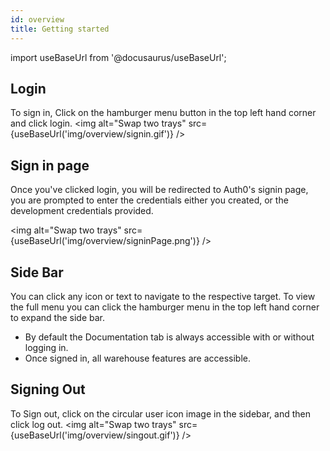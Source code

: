 ```yaml
---
id: overview
title: Getting started
---
```

import useBaseUrl from '@docusaurus/useBaseUrl';

## Login

To sign in, Click on the hamburger menu button in the top left hand corner and click login.
<img alt="Swap two trays" src={useBaseUrl('img/overview/signin.gif')} />  


## Sign in page

Once you've clicked login, you will be redirected to Auth0's signin page, you are prompted to enter the credentials either you created, or the development credentials provided.

<img alt="Swap two trays" src={useBaseUrl('img/overview/signinPage.png')} />  


## Side Bar

You can click any icon or text to navigate to the respective target. To view the full menu you can click the hamburger menu in the top left hand corner to expand the side bar.
* By default the Documentation tab is always accessible with or without logging in.
* Once signed in, all warehouse features are accessible.

## Signing Out

To Sign out, click on the circular user icon image in the sidebar, and then click log out.
<img alt="Swap two trays" src={useBaseUrl('img/overview/singout.gif')} />  
